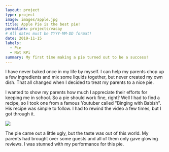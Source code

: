 ```yaml
---
layout: project
type: project
image: images/apple.jpg
title: Apple Pie is the best pie!
permalink: projects/vacay
# All dates must be YYYY-MM-DD format!
date: 2019-11-15
labels:
  - Pie
  - Not RPi
summary: My first time making a pie turned out to be a success!
---
```

I have never baked once in my life by myself. I can help my parents chop up a few ingredients and mix some liquids together, but never created my own dish. That all changed when I decided to treat my parents to a nice pie.

I wanted to show my parents how much I appreciate their efforts for keeping me in school. So a pie should work fine, right? Well I had to find a recipe, so I took one from a famous Youtuber called "Binging with Babish". His recipe was simple to follow. I had to rewind the video a few times, but I got through it.

<img class="ui medium right floated rounded image" src="../images/apple.jpg">

The pie came out a little ugly, but the taste was out of this world. My parents had brought over some guests and all of them only gave glowing reviews. I was stunned with my performance for this pie.

